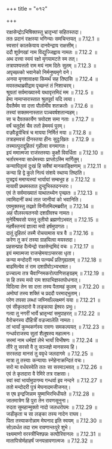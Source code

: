 +++
title = "०१२"

+++


  
राक्षसेन्द्रोऽभिषिक्तस्तु भ्रातृभ्यां सहितस्तदा।  
ततः प्रदानं राक्षस्या भगिन्याः समचिन्तयत् ॥ 7.12.1 ॥   
स्वसारं कालकेयाय दानवेन्द्राय राक्षसीम्।  
ददौ शूर्पणखां नाम विद्युज्जिह्वाय नामतः ॥ 7.12.2 ॥   
अथ दत्त्वा स्वयं रक्षो मृगयामटते स्म तत्।  
तत्रापश्यत्ततो राम मयं नाम दितेः सुतम् ॥ 7.12.3 ॥   
अपृच्छत्को भवानेको निर्मनुष्यमृगे वने।  
अनया मृगशावाक्ष्या किमर्थं सह तिष्ठसि ॥ 7.12.4 ॥   
मयस्तथाब्रवीद्राम पृच्छन्तं तं निशाचरम्।  
श्रूयतां सर्वमाख्यास्ये यथावृत्तमिदं मम ॥ 7.12.5 ॥   
हेमा नामाप्सरास्तात श्रुतपूर्वा यदि त्वया।  
दैवतैर्मम सा दत्ता पौलोमीव शतक्रतोः ॥ 7.12.6 ॥   
तस्यां सक्तमनास्तात पञ्चवर्षशतान्यहम्।  
सा च दैवतकार्येण त्रयोदश समा गताः ॥ 7.12.7 ॥   
वर्षं चतुर्दशं चैव ततो हेममयं पुरम्।  
वज्रवैडूर्यचित्रं च मायया निर्मितं मया ॥ 7.12.8 ॥   
तत्राहमवसं दीनस्तया हीनः सुदुःखितः ॥ 7.12.9 ॥   
तस्मात्पुराद्दुहितरं गृहीत्वा वनमागतः।  
इयं ममात्मजा राजंस्तस्याः कुक्षौ विवर्धिता ॥ 7.12.10 ॥   
भर्तारमनया सार्धमस्याः प्राप्तोऽस्मि मार्गितुम्।  
कन्यापितृत्वं दुःखं हि सर्वेषां मानकाङ्क्षिणाम् ॥ 7.12.11 ॥   
कन्या हि द्वे कुले नित्यं संशये स्थाप्य तिष्ठति।  
पुत्रद्वयं ममाप्यस्यां भार्यायां सम्बभूव ह ॥ 7.12.12 ॥   
मायावी प्रथमस्तात दुन्दुभिस्तदनन्तरः।  
एवं ते सर्वमाख्यातं याथातथ्येन पृच्छतः ॥ 7.12.13 ॥   
त्वामिदानीं कथं तात जानीयां को भवानिति।  
एवमुक्तस्तु तद्रक्षो विनीतमिदमब्रवीत् ॥ 7.12.14 ॥   
अहं पौलस्त्यतनयो दशग्रीवश्च नामतः।  
मुनेर्विश्रवसो यस्तु तृतीयो ब्रह्मणोऽभवत् ॥ 7.12.15 ॥   
महर्षेस्तनयं ज्ञात्वा मयो हर्षमुपागतः।  
दातुं दुहितरं तस्मै रोचयामास यत्र वै ॥ 7.12.16 ॥   
करेण तु करं तस्या ग्राहयित्वा मयस्तदा।  
प्रहसन्प्राह दैत्येन्द्रो राक्षसेन्द्रमिदं वचः ॥ 7.12.17 ॥   
इयं ममात्मजा राजन्हेमयाऽप्सरसा धृता।  
कन्या मन्दोदरी नाम पत्न्यर्थं प्रतिगृह्यताम् ॥ 7.12.18 ॥   
बाढमित्येव तं राम दशग्रीवोऽभ्यभाषत।  
प्रज्चाल्य तत्र चैवाग्निमकरोत्पाणिसङ्ग्रहम् ॥ 7.12.19 ॥   
स हि तस्य मयो राम शापाभिज्ञस्तपोधनात्।  
विदित्वा तेन सा दत्ता तस्य पैतामहं कुलम् ॥ 7.12.20 ॥   
अमोघां तस्य शक्तिं च प्रददौ परमाद्भुताम्।  
परेण तपसा लब्धां जघ्निवाँल्लक्ष्मणं यया ॥ 7.12.21 ॥   
एवं सीकृतदारो वै लङ्काया ईश्वरः प्रभुः।  
गत्वा तु नगरीं भार्ये भ्रातृभ्यां समुपाहरत् ॥ 7.12.22 ॥   
वैरोचनस्य दौहित्रीं वज्रज्वालेति नामतः।  
तां भार्यां कुम्भकर्णस्य रावणः समकल्पयत् ॥ 7.12.23 ॥   
गन्धर्वराजस्य सुतां शैलूषस्य महात्मनः।  
सरमां नाम धर्मज्ञां लेभे भार्यां विभीषणः ॥ 7.12.24 ॥   
तीरे तु सरसो वै तु सञ्जज्ञे मानसस्य हि।  
सरस्तदा मानसं तु ववृधे जलदागमे ॥ 7.12.25 ॥   
मात्रा तु तस्याः कन्यायाः स्नेहेनाक्रन्दितं वचः।  
सरो मा वर्धयस्वेति ततः सा सरमाऽभवत् ॥ 7.12.26 ॥   
एवं ते कृतदारा वै रेमिरे तत्र राक्षसाः।  
स्वां स्वां भार्यामुपागम्य गन्धर्वा इव नन्दने ॥ 7.12.27 ॥   
ततो मन्दोदरी पुत्रं मेघनादमजीजनत्।  
स एष इन्द्रजिन्नाम युष्माभिरभिधीयते ॥ 7.12.28 ॥   
जातमात्रेण हि पुरा तेन रावणसूनुना।  
रुदता सुमहान्मुक्तो नादो जलधरोपमः ॥ 7.12.29 ॥   
जडीकृता च सा लङ्का तस्य नादेन राघव।  
पिता तस्याकरोन्नाम मेघनाद इति स्वयम् ॥ 7.12.30 ॥   
सोऽवर्धत तदा राम रावणान्तःपुरे शुभे।  
रक्ष्यमाणो वरस्त्रीभिश्छन्नः काष्ठैरिवानलः ॥ 7.12.31 ॥   
मातापित्रोर्महाहर्षं जनयन्रावणात्मजः ॥ 7.12.32 ॥   
